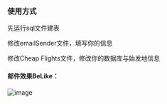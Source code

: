<h3>使用方式</h3>

先运行sql文件建表

修改emailSender文件，填写你的信息

修改Cheap Flights文件，修改你的数据库与始发地信息

<h4>邮件效果BeLike：</h4>

![image](https://user-images.githubusercontent.com/73526055/234869714-a3f50a62-c8ec-489b-9998-95e1b16bb82e.png)
